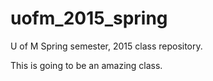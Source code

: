 # uofm_2015_spring
U of M Spring semester, 2015 class repository.

This is going to be an amazing class.